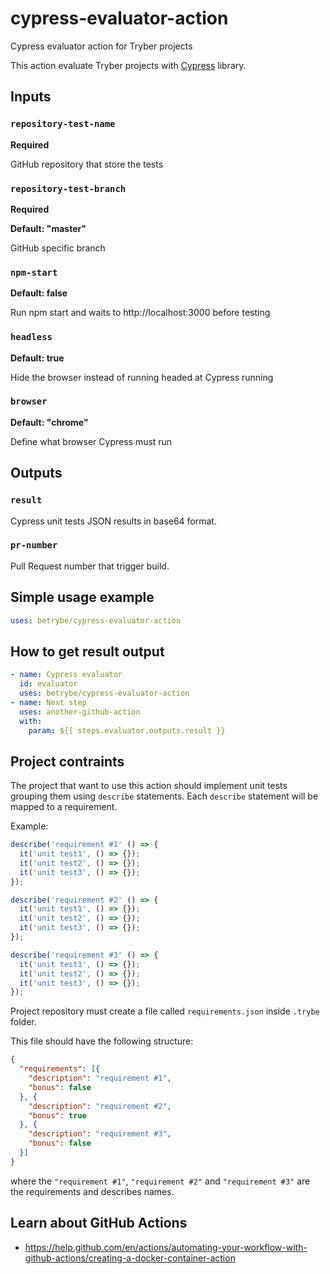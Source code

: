 # cypress-evaluator-action
Cypress evaluator action for Tryber projects

This action evaluate Tryber projects with [Cypress](https://www.npmjs.com/package/cypress) library.

## Inputs

### `repository-test-name`

**Required**

GitHub repository that store the tests

### `repository-test-branch`

**Required**

**Default: "master"**

GitHub specific branch

### `npm-start`

**Default: false**

Run npm start and waits to http://localhost:3000 before testing

### `headless`

**Default: true**

Hide the browser instead of running headed at Cypress running

### `browser`

**Default: "chrome"**

Define what browser Cypress must run

## Outputs

### `result`

Cypress unit tests JSON results in base64 format.

### `pr-number`

Pull Request number that trigger build.

## Simple usage example
```yml
uses: betrybe/cypress-evaluator-action
```

## How to get result output
```yml
- name: Cypress evaluator
  id: evaluator
  uses: betrybe/cypress-evaluator-action
- name: Next step
  uses: another-github-action
  with:
    param: ${{ steps.evaluator.outputs.result }}
```

## Project contraints

The project that want to use this action should implement unit tests grouping them using `describe` statements.
Each `describe` statement will be mapped to a requirement.

Example:

```javascript
describe('requirement #1' () => {
  it('unit test1', () => {});
  it('unit test2', () => {});
  it('unit test3', () => {});
});

describe('requirement #2' () => {
  it('unit test1', () => {});
  it('unit test2', () => {});
  it('unit test3', () => {});
});

describe('requirement #3' () => {
  it('unit test1', () => {});
  it('unit test2', () => {});
  it('unit test3', () => {});
});
```

Project repository must create a file called `requirements.json` inside `.trybe` folder.

This file should have the following structure:

```json
{
  "requirements": [{
    "description": "requirement #1",
    "bonus": false
  }, {
    "description": "requirement #2",
    "bonus": true
  }, {
    "description": "requirement #3",
    "bonus": false
  }]
}
```

where the `"requirement #1"`, `"requirement #2"` and `"requirement #3"` are the requirements and describes names.

## Learn about GitHub Actions

- https://help.github.com/en/actions/automating-your-workflow-with-github-actions/creating-a-docker-container-action
